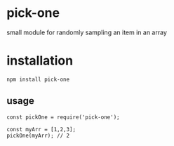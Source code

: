 # pick-one
small module for randomly sampling an item in an array

# installation

```
npm install pick-one
```

## usage

```
const pickOne = require('pick-one');

const myArr = [1,2,3];
pickOne(myArr); // 2
```

